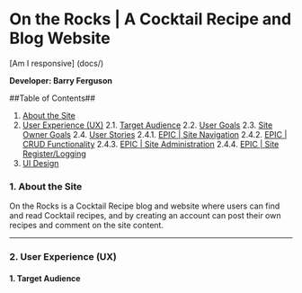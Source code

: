 # On the Rocks | A Cocktail Recipe and Blog Website

[Am I responsive] (docs/)

**Developer: Barry Ferguson**
 
 ##Table of Contents##
 1. [About the Site](#about-the-tite)
 2. [User Experience (UX)](#user-experience-ux)
    2.1. [Target Audience](#target-audience)
    2.2. [User Goals](#user-goals)
    2.3. [Site Owner Goals](#site-owner-goals)
    2.4. [User Stories](#user-stories)
        2.4.1. [EPIC | Site Navigation](#epic-site-navigation)
        2.4.2. [EPIC | CRUD Functionality](#epic-crud-fucntionality)
        2.4.3. [EPIC | Site Administration](#epic-site-aministration)
        2.4.4. [EPIC | Site Register/Logging](#site-register/logging)
  3. [UI Design](#ui-design)
 
 ### 1. About the Site
 On the Rocks is a Cocktail Recipe blog and website where users can find and read Cocktail recipes, and by creating an account can post their own recipes and comment on the site content.
 <hr>
 
 ### 2. User Experience (UX)
 
 #### 1. Target Audience
 
